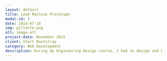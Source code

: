 ```yaml
---
layout: default
title: Load Machine Prototype
modal-id: 3
date: 2014-07-16
img: gillette.png
alt: image-alt
project-date: November 2015
client: Start Bootstrap
category: Web Development
description: During my Engineering Design course, I had to design and build a load machine for Gillette Corporation. This load machine tested various pieces of metal in order to check their breaking points.
---
```

